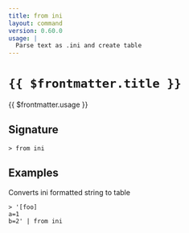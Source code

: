 ```yaml
---
title: from ini
layout: command
version: 0.60.0
usage: |
  Parse text as .ini and create table
---
```


# `{{ $frontmatter.title }}`

<div style='white-space: pre-wrap;'>{{ $frontmatter.usage }}</div>

## Signature

```> from ini ```

## Examples

Converts ini formatted string to table
```shell
> '[foo]
a=1
b=2' | from ini
```
